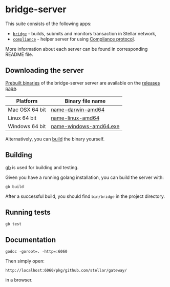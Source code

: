 # bridge-server

This suite consists of the following apps:

* [`bridge`](https://github.com/stellar/bridge-server/blob/master/readme_bridge.md) - builds, submits and monitors transaction in Stellar network,
* [`compliance`](https://github.com/stellar/bridge-server/blob/master/readme_compliance.md) - helper server for using [Compliance protocol](https://www.stellar.org/developers/learn/integration-guides/compliance-protocol.html).

More information about each server can be found in corresponding README file.

## Downloading the server
[Prebuilt binaries](https://github.com/stellar/bridge-server/releases) of the bridge-server server are available on the 
[releases page](https://github.com/stellar/bridge-server/releases).

| Platform       | Binary file name                                                                         |
|----------------|------------------------------------------------------------------------------------------|
| Mac OSX 64 bit | [name-darwin-amd64](https://github.com/stellar/bridge-server/releases)      |
| Linux 64 bit   | [name-linux-amd64](https://github.com/stellar/bridge-server/releases)       |
| Windows 64 bit | [name-windows-amd64.exe](https://github.com/stellar/bridge-server/releases) |

Alternatively, you can [build](#building) the binary yourself.

## Building

[gb](http://getgb.io) is used for building and testing.

Given you have a running golang installation, you can build the server with:

```
gb build
```

After a successful build, you should find `bin/bridge` in the project directory.

## Running tests

```
gb test
```

## Documentation

```
godoc -goroot=. -http=:6060
```

Then simply open:
```
http://localhost:6060/pkg/github.com/stellar/gateway/
```
in a browser.
